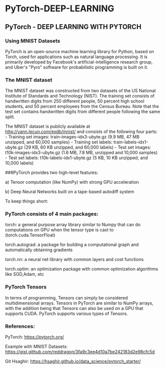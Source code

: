 # PyTorch-DEEP-LEARNING

## PyTorch - DEEP LEARNING WITH PYTORCH
### Using MNIST Datasets
PyTorch is an open-source machine learning library for Python, based on Torch, used for applications such as natural language processing. It is primarily developed by Facebook's artificial-intelligence research group, and Uber's "Pyro" software for probabilistic programming is built on it.

### The MNIST dataset

The MNIST dataset was constructed from two datasets of the US National Institute of Standards and Technology (NIST). The training set consists of handwritten digits from 250 different people, 50 percent high school students, and 50 percent employees from the Census Bureau. Note that the test set contains handwritten digits from different people following the same split.

The MNIST dataset is publicly available at http://yann.lecun.com/exdb/mnist/ and consists of the following four parts: - Training set images: train-images-idx3-ubyte.gz (9.9 MB, 47 MB unzipped, and 60,000 samples) - Training set labels: train-labels-idx1-ubyte.gz (29 KB, 60 KB unzipped, and 60,000 labels) - Test set images: t10k-images-idx3-ubyte.gz (1.6 MB, 7.8 MB, unzipped and 10,000 samples) - Test set labels: t10k-labels-idx1-ubyte.gz (5 KB, 10 KB unzipped, and 10,000 labels)

###PyTorch provides two high-level features:

a) Tensor computation (like NumPy) with strong GPU acceleration

b) Deep Neural Networks built on a tape-based autodiff system

To keep things short:

### PyTorch consists of 4 main packages:

torch: a general purpose array library similar to Numpy that can do computations on GPU when the tensor type is cast to (torch.cuda.TensorFloat)

torch.autograd: a package for building a computational graph and automatically obtaining gradients

torch.nn: a neural net library with common layers and cost functions

torch.optim: an optimization package with common optimization algorithms like SGD,Adam, etc

### PyTorch Tensors

In terms of programming, Tensors can simply be considered multidimensional arrays. Tensors in PyTorch are similar to NumPy arrays, with the addition being that Tensors can also be used on a GPU that supports CUDA. PyTorch supports various types of Tensors.

### References:

PyTorch:  https://pytorch.org/

Example with MNIST Datasets:  https://gist.github.com/reddragon/3fa9c3ee4d10a7be242183d2e98cfc5d

Git Hsaghir: https://hsaghir.github.io/data_science/pytorch_starter/

